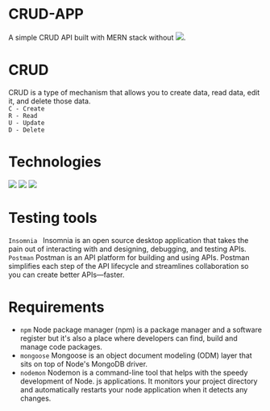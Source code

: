 # CRUD-APP
A simple CRUD API built with MERN stack without     ![](https://img.shields.io/badge/React-20232A?style=for-the-badge&logo=react&logoColor=61DAFB).

# CRUD
CRUD is a type of mechanism that allows you to create data, read data, edit it, and delete those data. <br>
`
C - Create
`<br>
`
R - Read
`<br>
`
U - Update
`<br>
`
D - Delete
`


# Technologies
![](https://img.shields.io/badge/MongoDB-4EA94B?style=for-the-badge&logo=mongodb&logoColor=white)
![](https://img.shields.io/badge/Express%20js-000000?style=for-the-badge&logo=express&logoColor=white)
![](https://img.shields.io/badge/Node%20js-339933?style=for-the-badge&logo=nodedotjs&logoColor=white)

# Testing tools
`Insomnia
`
Insomnia is an open source desktop application that takes the pain out of interacting with and designing, debugging, and testing APIs. <br>
`Postman`
 Postman is an API platform for building and using APIs. Postman simplifies each step of the API lifecycle and streamlines collaboration so you can create better APIs—faster.
 # Requirements
 - `npm` Node package manager (npm) is a package manager and a software register but it's also a place where developers can find, build and manage code packages.<br>
 - `mongoose`
   Mongoose is an object document modeling (ODM) layer that sits on top of Node's MongoDB driver.<br>
 - `nodemon`  Nodemon is a command-line tool that helps with the speedy development of Node. js applications. It monitors your project directory and automatically restarts your node application when it detects any changes.
 
